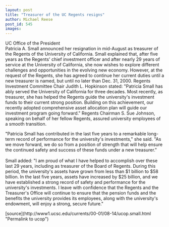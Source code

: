 ```yaml
---
layout: post
title: "Treasurer of the UC Regents resigns"
author: Michael Reese
post_id: 545
images:
---
```


<p>
  UC Office of the President <b><br></b>Patricia A. Small announced her resignation in mid-August as treasurer of the Regents of the University of California. Small explained that, after five years as the Regents' chief investment officer and after nearly 29 years of service at the University of California, she now wishes to explore different challenges and opportunities in the evolving new economy. However, at the request of the Regents, she has agreed to continue her current duties until a new treasurer is named, but until no later than Dec. 31, 2000. Regents Investment Committee Chair Judith L. Hopkinson stated: "Patricia Small has ably served the University of California for three decades. Most recently, as treasurer, she has helped the Regents guide the university's investment funds to their current strong position. Building on this achievement, our recently adopted comprehensive asset allocation plan will guide our investment program going forward." Regents Chairman S. Sue Johnson, speaking on behalf of her fellow Regents, assured university employees of a smooth transition.
</p>
<p>
  "Patricia Small has contributed in the last five years to a remarkable long-term record of performance for the university's investments," she said. "As we move forward, we do so from a position of strength that will help ensure the continued safety and success of these funds under a new treasurer."<br>
  <br>
  Small added: "I am proud of what I have helped to accomplish over these last 29 years, including as treasurer of the Board of Regents. During this period, the university's assets have grown from less than $1 billion to $58 billion. In the last five years, assets have increased by $25 billion, and we have established a strong record of safety and performance for the university's investments. I leave with confidence that the Regents and the Treasurer's Office will continue to ensure that the pension funds and the benefits the university provides its employees, along with the university's endowment, will enjoy a strong, secure future."
</p>
<p>

</p>
[source](http://www1.ucsc.edu/currents/00-01/08-14/ucop.small.html "Permalink to ucop")
